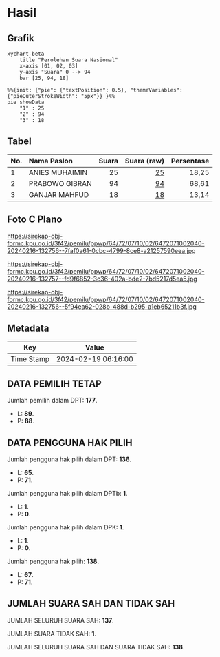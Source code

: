 # Hasil

## Grafik

```mermaid
xychart-beta
    title "Perolehan Suara Nasional"
    x-axis [01, 02, 03]
    y-axis "Suara" 0 --> 94
    bar [25, 94, 18]
```

```mermaid
%%{init: {"pie": {"textPosition": 0.5}, "themeVariables": {"pieOuterStrokeWidth": "5px"}} }%%
pie showData
    "1" : 25
    "2" : 94
    "3" : 18
```

## Tabel

| No. | Nama Paslon    | Suara | Suara (raw) | Persentase |
|:--- |:-------------- | -----:| -----------:| ----------:|
| 1   | ANIES MUHAIMIN | 25    | [25][p-1]   | 18,25      |
| 2   | PRABOWO GIBRAN | 94    | [94][p-2]   | 68,61      |
| 3   | GANJAR MAHFUD  | 18    | [18][p-3]   | 13,14      |


[p-1]: https://github.com/gigit-pemilu/pemilu-2024/blob/main/pilpres/hitung-suara/sub/64-kalimantan-timur/sub/72-kota-samarinda/sub/07-sambutan/sub/1002-sambutan/sub/040-tps/sub/paslon-1.txt
[p-2]: https://github.com/gigit-pemilu/pemilu-2024/blob/main/pilpres/hitung-suara/sub/64-kalimantan-timur/sub/72-kota-samarinda/sub/07-sambutan/sub/1002-sambutan/sub/040-tps/sub/paslon-2.txt
[p-3]: https://github.com/gigit-pemilu/pemilu-2024/blob/main/pilpres/hitung-suara/sub/64-kalimantan-timur/sub/72-kota-samarinda/sub/07-sambutan/sub/1002-sambutan/sub/040-tps/sub/paslon-3.txt

## Foto C Plano

https://sirekap-obj-formc.kpu.go.id/3f42/pemilu/ppwp/64/72/07/10/02/6472071002040-20240216-132756--7faf0a61-0cbc-4799-8ce8-a21257590eea.jpg

https://sirekap-obj-formc.kpu.go.id/3f42/pemilu/ppwp/64/72/07/10/02/6472071002040-20240216-132757--fd9f6852-3c36-402a-bde2-7bd5217d5ea5.jpg

https://sirekap-obj-formc.kpu.go.id/3f42/pemilu/ppwp/64/72/07/10/02/6472071002040-20240216-132756--5f94ea62-028b-488d-b295-a1eb65211b3f.jpg


## Metadata

| Key        | Value               |
| ---------- | ------------------- |
| Time Stamp | 2024-02-19 06:16:00 |


## DATA PEMILIH TETAP

Jumlah pemilih dalam DPT: **177**.
 * L: **89**.
 * P: **88**.

## DATA PENGGUNA HAK PILIH

Jumlah pengguna hak pilih dalam DPT: **136**.
 * L: **65**.
 * P: **71**.

Jumlah pengguna hak pilih dalam DPTb: **1**.
 * L: **1**.
 * P: **0**.

Jumlah pengguna hak pilih dalam DPK: **1**.
 * L: **1**.
 * P: **0**.

Jumlah pengguna hak pilih: **138**.
 * L: **67**.
 * P: **71**.

## JUMLAH SUARA SAH DAN TIDAK SAH

JUMLAH SELURUH SUARA SAH: **137**.

JUMLAH SUARA TIDAK SAH: **1**.

JUMLAH SELURUH SUARA SAH DAN SUARA TIDAK SAH: **138**.


